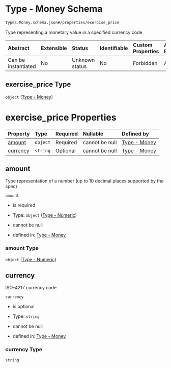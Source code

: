 # Type - Money Schema

```txt
Types.Money.schema.json#/properties/exercise_price
```

Type representing a monetary value in a specified currency code

| Abstract            | Extensible | Status         | Identifiable | Custom Properties | Additional Properties | Access Restrictions | Defined In                                                                                  |
| :------------------ | :--------- | :------------- | :----------- | :---------------- | :-------------------- | :------------------ | :------------------------------------------------------------------------------------------ |
| Can be instantiated | No         | Unknown status | No           | Forbidden         | Allowed               | none                | [PlanSecurities.schema.json*](../objects/PlanSecurities.schema.json "open original schema") |

## exercise_price Type

`object` ([Type - Money](plansecurities-properties-type---money.md))

# exercise_price Properties

| Property              | Type     | Required | Nullable       | Defined by                                                                                            |
| :-------------------- | :------- | :------- | :------------- | :---------------------------------------------------------------------------------------------------- |
| [amount](#amount)     | `object` | Required | cannot be null | [Type - Money](stockplan-properties-type---numeric.md "Types.Numeric.schema.json#/properties/amount") |
| [currency](#currency) | `string` | Optional | cannot be null | [Type - Money](money-properties-currency.md "Types.Money.schema.json#/properties/currency")           |

## amount

Type representation of a number (up to 10 decimal places supported by the spec)

`amount`

*   is required

*   Type: `object` ([Type - Numeric](stockplan-properties-type---numeric.md))

*   cannot be null

*   defined in: [Type - Money](stockplan-properties-type---numeric.md "Types.Numeric.schema.json#/properties/amount")

### amount Type

`object` ([Type - Numeric](stockplan-properties-type---numeric.md))

## currency

ISO-4217 currency code

`currency`

*   is optional

*   Type: `string`

*   cannot be null

*   defined in: [Type - Money](money-properties-currency.md "Types.Money.schema.json#/properties/currency")

### currency Type

`string`
